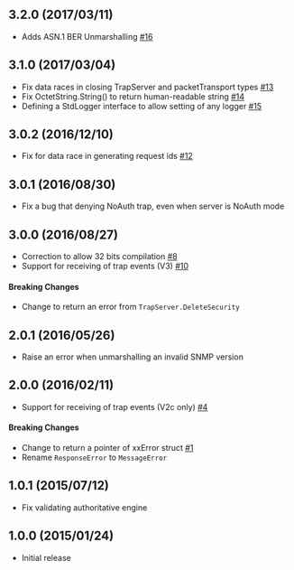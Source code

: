 ## 3.2.0 (2017/03/11)

- Adds ASN.1 BER Unmarshalling [#16](https://github.com/Intrising/snmpgo/pull/16)

## 3.1.0 (2017/03/04)

- Fix data races in closing TrapServer and packetTransport types [#13](https://github.com/Intrising/snmpgo/pull/13)
- Fix OctetString.String() to return human-readable string [#14](https://github.com/Intrising/snmpgo/pull/14)
- Defining a StdLogger interface to allow setting of any logger [#15](https://github.com/Intrising/snmpgo/pull/15)

## 3.0.2 (2016/12/10)

- Fix for data race in generating request ids [#12](https://github.com/Intrising/snmpgo/pull/12)

## 3.0.1 (2016/08/30)

- Fix a bug that denying NoAuth trap, even when server is NoAuth mode

## 3.0.0 (2016/08/27)

- Correction to allow 32 bits compilation [#8](https://github.com/Intrising/snmpgo/pull/8)
- Support for receiving of trap events (V3) [#10](https://github.com/Intrising/snmpgo/pull/10)

#### Breaking Changes
- Change to return an error from `TrapServer.DeleteSecurity`

## 2.0.1 (2016/05/26)

- Raise an error when unmarshalling an invalid SNMP version

## 2.0.0 (2016/02/11)

- Support for receiving of trap events (V2c only) [#4](https://github.com/Intrising/snmpgo/pull/4)

#### Breaking Changes

- Change to return a pointer of xxError struct [#1](https://github.com/Intrising/snmpgo/pull/1)
- Rename `ResponseError` to `MessageError`

## 1.0.1 (2015/07/12)

- Fix validating authoritative engine

## 1.0.0 (2015/01/24)

- Initial release
